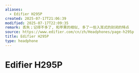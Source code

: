```yaml
---
aliases:
  - Edifier H295P
created: 2025-07-17T21:06:39
modified: 2025-07-17T22:09:35
remark: 丢失；记得不多了, 和苹果的相似, 多了一些入耳式的封闭的特点
source: https://www.edifier.com/cn/zh/Headphones/page-h295p
title: Edifier H295P
type: headphone
---
```


# Edifier H295P
